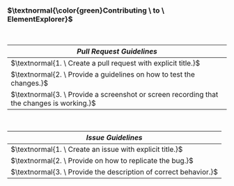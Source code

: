 ### $\textnormal{\color{green}Contributing \ to \ ElementExplorer}$

<br />

| $Pull \ Request \ Guidelines$ |
| ---------- |
| $\textnormal{1. \ Create a pull request with explicit title.}$ |
| $\textnormal{2. \ Provide a guidelines on how to test the changes.}$ |
| $\textnormal{3. \ Provide a screenshot or screen recording that the changes is working.}$ |

<br />

| $Issue \ Guidelines$ |
| ---------- |
| $\textnormal{1. \ Create an issue with explicit title.}$ |
| $\textnormal{2. \ Provide on how to replicate the bug.}$ |
| $\textnormal{3. \ Provide the description of correct behavior.}$ |
